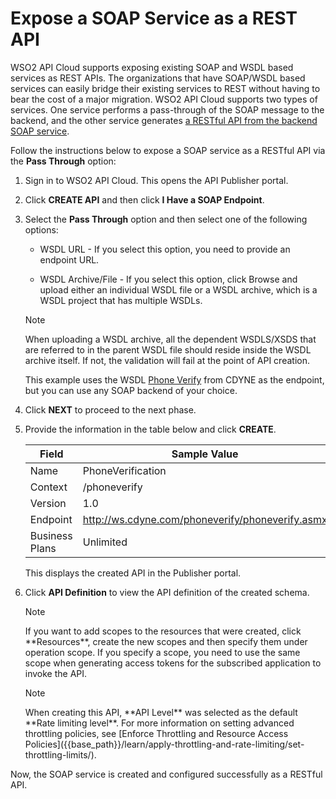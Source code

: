 # Expose a SOAP Service as a REST API

WSO2 API Cloud supports exposing existing SOAP and WSDL based services as REST APIs.
The organizations that have SOAP/WSDL based services can easily bridge their existing services to REST without having to bear the cost of a major migration. WSO2 API Cloud supports two types of services. One service performs a pass-through of the SOAP message to the backend, and the other service generates [a RESTful API from the backend SOAP service]({{base_path}}/learn/design-apis/generate-rest-api-from-soap-backend/).

Follow the instructions below to expose a SOAP service as a RESTful API via the **Pass Through** option:

1.  Sign in to WSO2 API Cloud. This opens the API Publisher portal.

2.  Click **CREATE API** and then click **I Have a SOAP Endpoint**.

3. Select the **Pass Through** option and then select one of the following options:

     * WSDL URL - If you select this option, you need to provide an endpoint URL.

     * WSDL Archive/File - If you select this option, click Browse and upload either an individual WSDL file or a WSDL archive, which is a WSDL project that has multiple WSDLs.

     <html><div class="admonition note">
     <p class="admonition-title">Note</p>
     <p>When uploading a WSDL archive, all the dependent WSDLS/XSDS that are referred to in the parent WSDL file should reside inside the WSDL archive itself. If not, the validation will fail at the point of API creation.</p>
     </div>
     </html>

     This example uses the WSDL [Phone Verify](http://ws.cdyne.com/phoneverify/phoneverify.asmx?wsdl) from CDYNE as the endpoint, but you can use any SOAP backend of your choice.

4.  Click **NEXT** to proceed to the next phase.
5.  Provide the information in the table below and click **CREATE**.

    | Field   | Sample Value       |
    |---------|--------------------|
    | Name    | PhoneVerification  |
    | Context | /phoneverify       |
    | Version | 1.0                |
    | Endpoint| http://ws.cdyne.com/phoneverify/phoneverify.asmx|
    | Business Plans| Unlimited|
    
     This displays the created API in the Publisher portal.
     
6. Click **API Definition** to view the API definition of the created schema.

  
     <html><div class="admonition note"><p class="admonition-title">Note</p>
     <p>
     If you want to add scopes to the resources that were created, click  **Resources**, create the new scopes and then specify them under operation scope. If you specify a scope, you need to use the same scope when generating access tokens for the subscribed application to invoke the API.
     </p>
     </div></html>   


     <html><div class="admonition note">
     <p class="admonition-title">Note</p>
     <p> When creating this API, **API Level** was selected as the default **Rate limiting level**. For more information on setting advanced throttling policies,
     see [Enforce Throttling and Resource Access Policies]({{base_path}}/learn/apply-throttling-and-rate-limiting/set-throttling-limits/).</p>
     </div>
     </html>

Now, the SOAP service is created and configured successfully as a RESTful API. 

